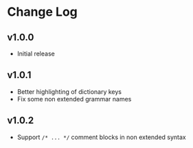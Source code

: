 # Change Log

## v1.0.0
- Initial release

## v1.0.1
- Better highlighting of dictionary keys
- Fix some non extended grammar names

## v1.0.2
- Support `/* ... */` comment blocks in non extended syntax
